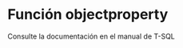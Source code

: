 ﻿---
FunctionName: "objectproperty"
FunctionType: "SQL"
Autogenerated: true
---

# Función  objectproperty

Consulte la documentación en el manual de T-SQL
